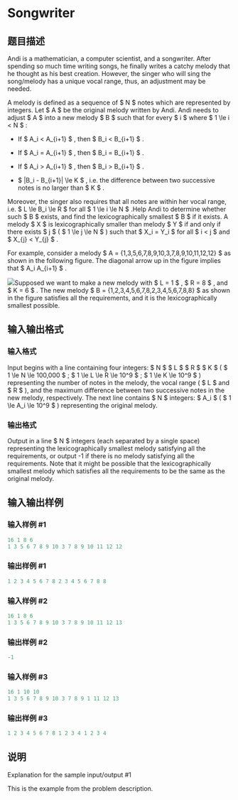 # Songwriter

## 题目描述

Andi is a mathematician, a computer scientist, and a songwriter. After spending so much time writing songs, he finally writes a catchy melody that he thought as his best creation. However, the singer who will sing the song/melody has a unique vocal range, thus, an adjustment may be needed.

A melody is defined as a sequence of $ N $ notes which are represented by integers. Let $ A $ be the original melody written by Andi. Andi needs to adjust $ A $ into a new melody $ B $ such that for every $ i $ where $ 1 \le i < N $ :

- If $ A_i < A_{i+1} $ , then $ B_i < B_{i+1} $ .

- If $ A_i = A_{i+1} $ , then $ B_i = B_{i+1} $ .

- If $ A_i > A_{i+1} $ , then $ B_i > B_{i+1} $ .

- $ |B_i - B_{i+1}| \le K $ , i.e. the difference between two successive notes is no larger than $ K $ .

Moreover, the singer also requires that all notes are within her vocal range, i.e. $ L \le B_i \le R $ for all $ 1 \le i \le N $ .Help Andi to determine whether such $ B $ exists, and find the lexicographically smallest $ B $ if it exists. A melody $ X $ is lexicographically smaller than melody $ Y $ if and only if there exists $ j $ ( $ 1 \le j \le N $ ) such that $ X_i = Y_i $ for all $ i < j $ and $ X_{j} < Y_{j} $ .

For example, consider a melody $ A = \{1,3,5,6,7,8,9,10,3,7,8,9,10,11,12,12\} $ as shown in the following figure. The diagonal arrow up in the figure implies that $ A_i  A_{i+1} $ .

![](https://cdn.luogu.com.cn/upload/vjudge_pic/CF1252E/e498d7b4f78632de9fe4f587d3c868951b8bb1a9.png)Supposed we want to make a new melody with $ L = 1 $ , $ R = 8 $ , and $ K = 6 $ . The new melody $ B = \{1,2,3,4,5,6,7,8,2,3,4,5,6,7,8,8\} $ as shown in the figure satisfies all the requirements, and it is the lexicographically smallest possible.

## 输入输出格式

### 输入格式

Input begins with a line containing four integers: $ N $ $ L $ $ R $ $ K $ ( $ 1 \le N \le 100\,000 $ ; $ 1 \le L \le R \le 10^9 $ ; $ 1 \le K \le 10^9 $ ) representing the number of notes in the melody, the vocal range ( $ L $ and $ R $ ), and the maximum difference between two successive notes in the new melody, respectively. The next line contains $ N $ integers: $ A_i $ ( $ 1 \le A_i \le 10^9 $ ) representing the original melody.

### 输出格式

Output in a line $ N $ integers (each separated by a single space) representing the lexicographically smallest melody satisfying all the requirements, or output -1 if there is no melody satisfying all the requirements. Note that it might be possible that the lexicographically smallest melody which satisfies all the requirements to be the same as the original melody.

## 输入输出样例

### 输入样例 #1

```cpp
16 1 8 6
1 3 5 6 7 8 9 10 3 7 8 9 10 11 12 12

```
### 输出样例 #1

```cpp
1 2 3 4 5 6 7 8 2 3 4 5 6 7 8 8

```
### 输入样例 #2

```cpp
16 1 8 6
1 3 5 6 7 8 9 10 3 7 8 9 10 11 12 13

```
### 输出样例 #2

```cpp
-1

```
### 输入样例 #3

```cpp
16 1 10 10
1 3 5 6 7 8 9 10 3 7 8 9 1 11 12 13

```
### 输出样例 #3

```cpp
1 2 3 4 5 6 7 8 1 2 3 4 1 2 3 4

```
## 说明

Explanation for the sample input/output #1

This is the example from the problem description.

